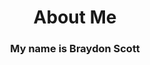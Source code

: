 <div align="center">
  <h1>About Me</h1>
</div>

<div align="center">
   <h3>My name is Braydon Scott</h3>
</div>
